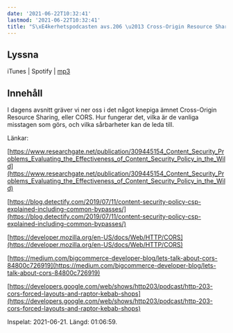 ```yaml
---
date: '2021-06-22T10:32:41'
lastmod: '2021-06-22T10:32:41'
title: "S\xE4kerhetspodcasten avs.206 \u2013 Cross-Origin Resource Sharing (CORS)"
---
```

## Lyssna

iTunes \| Spotify \| [mp3](https://traffic.libsyn.com/secure/sakerhetspodcasten/2021-06-21_CORS.mp3)


## Innehåll

I dagens avsnitt gräver vi ner oss i det något knepiga ämnet Cross-Origin Resource
Sharing, eller CORS. Hur fungerar det, vilka är de vanliga misstagen som görs, och
vilka sårbarheter kan de leda till.

Länkar:

[https://www.researchgate.net/publication/309445154_Content_Security_Problems_Evaluating_the_Effectiveness_of_Content_Security_Policy_in_the_Wild](https://www.researchgate.net/publication/309445154_Content_Security_Problems_Evaluating_the_Effectiveness_of_Content_Security_Policy_in_the_Wild)


[https://blog.detectify.com/2019/07/11/content-security-policy-csp-explained-including-common-bypasses/](https://blog.detectify.com/2019/07/11/content-security-policy-csp-explained-including-common-bypasses/)


[https://developer.mozilla.org/en-US/docs/Web/HTTP/CORS](https://developer.mozilla.org/en-US/docs/Web/HTTP/CORS)


[https://medium.com/bigcommerce-developer-blog/lets-talk-about-cors-84800c726919](https://medium.com/bigcommerce-developer-blog/lets-talk-about-cors-84800c726919)


[https://developers.google.com/web/shows/http203/podcast/http-203-cors-forced-layouts-and-raptor-kebab-shops](https://developers.google.com/web/shows/http203/podcast/http-203-cors-forced-layouts-and-raptor-kebab-shops)


Inspelat: 2021-06-21. Längd: 01:06:59.
